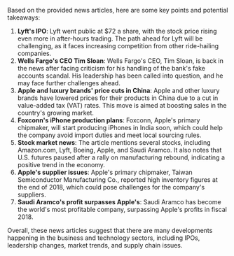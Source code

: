 Based on the provided news articles, here are some key points and potential takeaways:

1. **Lyft's IPO**: Lyft went public at $72 a share, with the stock price rising even more in after-hours trading. The path ahead for Lyft will be challenging, as it faces increasing competition from other ride-hailing companies.
2. **Wells Fargo's CEO Tim Sloan**: Wells Fargo's CEO, Tim Sloan, is back in the news after facing criticism for his handling of the bank's fake accounts scandal. His leadership has been called into question, and he may face further challenges ahead.
3. **Apple and luxury brands' price cuts in China**: Apple and other luxury brands have lowered prices for their products in China due to a cut in value-added tax (VAT) rates. This move is aimed at boosting sales in the country's growing market.
4. **Foxconn's iPhone production plans**: Foxconn, Apple's primary chipmaker, will start producing iPhones in India soon, which could help the company avoid import duties and meet local sourcing rules.
5. **Stock market news**: The article mentions several stocks, including Amazon.com, Lyft, Boeing, Apple, and Saudi Aramco. It also notes that U.S. futures paused after a rally on manufacturing rebound, indicating a positive trend in the economy.
6. **Apple's supplier issues**: Apple's primary chipmaker, Taiwan Semiconductor Manufacturing Co., reported high inventory figures at the end of 2018, which could pose challenges for the company's suppliers.
7. **Saudi Aramco's profit surpasses Apple's**: Saudi Aramco has become the world's most profitable company, surpassing Apple's profits in fiscal 2018.

Overall, these news articles suggest that there are many developments happening in the business and technology sectors, including IPOs, leadership changes, market trends, and supply chain issues.